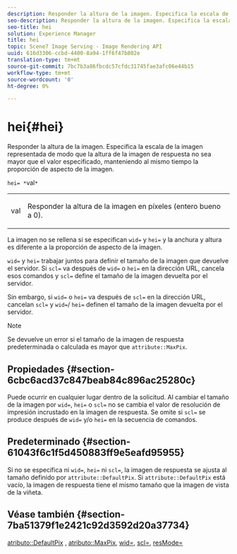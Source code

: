 ```yaml
---
description: Responder la altura de la imagen. Especifica la escala de la imagen representada de modo que la altura de la imagen de respuesta no sea mayor que el valor especificado, manteniendo al mismo tiempo la proporción de aspecto de la imagen.
seo-description: Responder la altura de la imagen. Especifica la escala de la imagen representada de modo que la altura de la imagen de respuesta no sea mayor que el valor especificado, manteniendo al mismo tiempo la proporción de aspecto de la imagen.
seo-title: hei
solution: Experience Manager
title: hei
topic: Scene7 Image Serving - Image Rendering API
uuid: 616d3306-ccbd-4400-8a94-1ff6f47b802e
translation-type: tm+mt
source-git-commit: 7bc7b3a86fbcdc57cfdc31745fae3afc06e44b15
workflow-type: tm+mt
source-wordcount: '0'
ht-degree: 0%

---
```



# hei{#hei}

Responder la altura de la imagen. Especifica la escala de la imagen representada de modo que la altura de la imagen de respuesta no sea mayor que el valor especificado, manteniendo al mismo tiempo la proporción de aspecto de la imagen.

`hei= *`val`*`

<table id="simpletable_C3A31CA539DC4D9F8BE50290D1AFA5CA"> 
 <tr class="strow"> 
  <td class="stentry"> <p><span class="codeph"> <span class="varname"> val</span> </span> </p></td> 
  <td class="stentry"> <p>Responder la altura de la imagen en píxeles (entero bueno a 0). </p></td> 
 </tr> 
</table>

La imagen no se rellena si se especifican `wid=` y `hei=` y la anchura y altura es diferente a la proporción de aspecto de la imagen.

`wid=` y  `hei=` trabajar juntos para definir el tamaño de la imagen que devuelve el servidor. Si `scl=` va después de `wid=` o `hei=` en la dirección URL, cancela esos comandos y `scl=` define el tamaño de la imagen devuelta por el servidor.

Sin embargo, si `wid=` o `hei=` va después de `scl=` en la dirección URL, cancelan `scl=` y `wid=`/ `hei=` definen el tamaño de la imagen devuelta por el servidor.

>[!NOTE]
>
>Se devuelve un error si el tamaño de la imagen de respuesta predeterminada o calculada es mayor que `attribute::MaxPix`.

## Propiedades {#section-6cbc6acd37c847beab84c896ac25280c}

Puede ocurrir en cualquier lugar dentro de la solicitud. Al cambiar el tamaño de la imagen por `wid=`, `hei=` o `scl=` no se cambia el valor de resolución de impresión incrustado en la imagen de respuesta. Se omite si `scl=` se produce después de `wid=` y/o `hei=` en la secuencia de comandos.

## Predeterminado {#section-61043f6c1f5d450883ff9e5eafd95955}

Si no se especifica ni `wid=`, `hei=` ni `scl=`, la imagen de respuesta se ajusta al tamaño definido por `attribute::DefaultPix`. Si `attribute::DefaultPix` está vacío, la imagen de respuesta tiene el mismo tamaño que la imagen de vista de la viñeta.

## Véase también {#section-7ba51379f1e2421c92d3592d20a37734}

[atributo::DefaultPix](../../../../../ir-api/material-cat/image-rendering-api-ref/c-ir-material-catalog/c-ir-attributes-reference/r-ir-defaultpix.md#reference-102c98f9b5d24d2aaaeb756653fb0e6f) ,  [atributo::MaxPix](../../../../../ir-api/material-cat/image-rendering-api-ref/c-ir-material-catalog/c-ir-attributes-reference/r-ir-maxpix.md#reference-569f186bbc2840a6bd3cffa8ff3e7657),  [wid=](../../../../../ir-api/http-protocol/image-rendering-api-ref/c-ir-http-protocol-ref/c-ir-http-protocol-command-reference/r-ir-wid.md#reference-b7e691b0624941168c94b2749ae233ec),  [scl=](../../../../../ir-api/http-protocol/image-rendering-api-ref/c-ir-http-protocol-ref/c-ir-http-protocol-command-reference/r-ir-scl.md#reference-b14b51a6cbe34f0bba42880540592f29),  [resMode=](../../../../../ir-api/http-protocol/image-rendering-api-ref/c-ir-http-protocol-ref/c-ir-http-protocol-command-reference/r-ir-http-resmode.md#reference-851a5b636f8948cfb11456c9b7dab0d3)
